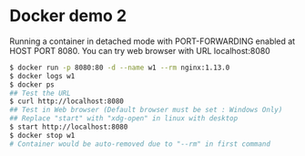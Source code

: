 # Docker demo 2

Running a container in detached mode with PORT-FORWARDING enabled at HOST PORT 8080.
You can try web browser with URL localhost:8080

```bash
$ docker run -p 8080:80 -d --name w1 --rm nginx:1.13.0
$ docker logs w1
$ docker ps
## Test the URL
$ curl http://localhost:8080
## Test in Web browser (Default browser must be set : Windows Only)
## Replace "start" with "xdg-open" in linux with desktop
$ start http://localhost:8080
$ docker stop w1
# Container would be auto-removed due to "--rm" in first command

```
